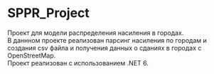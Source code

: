 # SPPR_Project

Проект для модели распределения насиления в городах.   
В даннном проекте реализован парсинг насиления по городам и создания csv файла и получения данных о сданиях в городах с OpenStreetMap.  
Проект реализован с использованием .NET 6.

